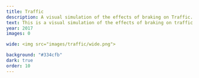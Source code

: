 ```yaml
---
title: Traffic
description: A visual simulation of the effects of braking on Traffic.
text: This is a visual simulation of the effects of braking on traffic. Each cross represents a car.  Press any key to cause the lead cars to brake. Cars further away from the center brake earlier and less aggressively.
year: 2017
images: 0

wide: <img src="images/traffic/wide.png">

background: "#334cfb"
dark: true
order: 10
---
```


<script src="traffic.js"></script>
<style>
  .car {
      position: absolute;
  }

  .car::after {
      content: '+';
  }
</style>
